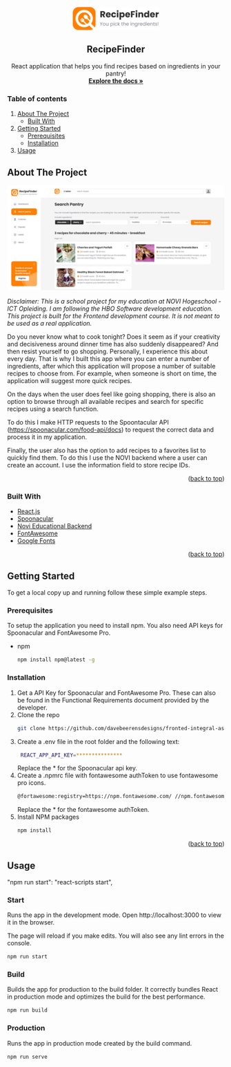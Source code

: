 <div id="top"></div>

<div align="center">
  <a href="https://github.com/davebeerensdesigns/fronted-integral-assignment-recipe-finder">
    <img src="src/assets/logo/logo.svg" alt="Logo" width="200" height="auto">
  </a>

<h2 align="center">RecipeFinder</h2>

  <p align="center">
    React application that helps you find recipes based on ingredients in your pantry!
    <br />
    <a href="https://github.com/davebeerensdesigns/fronted-integral-assignment-recipe-finder"><strong>Explore the docs »</strong></a>
  </p>
</div>

<h3>Table of contents</h3>
  <ol>
    <li>
      <a href="#about-the-project">About The Project</a>
      <ul>
        <li><a href="#built-with">Built With</a></li>
      </ul>
    </li>
    <li>
      <a href="#getting-started">Getting Started</a>
      <ul>
        <li><a href="#prerequisites">Prerequisites</a></li>
        <li><a href="#installation">Installation</a></li>
      </ul>
    </li>
    <li><a href="#usage">Usage</a></li>
  </ol>

## About The Project

<a href="https://github.com/davebeerensdesigns/fronted-integral-assignment-recipe-finder">
    <img src="screenshot.jpg" alt="Logo" width="1200" height="auto">
  </a>

<i>Disclaimer: This is a school project for my education at NOVI Hogeschool - ICT Opleiding. I am following the HBO Software development education. This project is built for the Frontend development course. It is not meant to be used as a real application.</i>

Do you never know what to cook tonight? Does it seem as if your creativity and decisiveness around dinner time has also suddenly disappeared? And then resist yourself to go shopping. Personally, I experience this about every day. That is why I built this app where you can enter a number of ingredients, after which this application will propose a number of suitable recipes to choose from. For example, when someone is short on time, the application will suggest more quick recipes.

On the days when the user does feel like going shopping, there is also an option to browse through all available recipes and search for specific recipes using a search function.

To do this I make HTTP requests to the Spoontacular API (https://spoonacular.com/food-api/docs) to request the correct data and process it in my application.

Finally, the user also has the option to add recipes to a favorites list to quickly find them.
To do this I use the NOVI backend where a user can create an account. I use the information field to store recipe IDs.

<p align="right">(<a href="#top">back to top</a>)</p>

### Built With

* [React.js](https://reactjs.org/)
* [Spoonacular](https://spoonacular.com/food-api/docs)
* [Novi Educational Backend](https://github.com/hogeschoolnovi/novi-educational-backend-documentation)
* [FontAwesome](https://fontawesome.com/)
* [Google Fonts](https://fonts.google.com/)

<p align="right">(<a href="#top">back to top</a>)</p>

## Getting Started

To get a local copy up and running follow these simple example steps.

### Prerequisites

To setup the application you need to install npm. You also need API keys for Spoonacular and FontAwesome Pro.

* npm
  ```sh
  npm install npm@latest -g
  ```

### Installation

1. Get a API Key for Spoonacular and FontAwesome Pro. These can also be found in the Functional Requirements document provided by the developer.
2. Clone the repo
   ```sh
   git clone https://github.com/davebeerensdesigns/fronted-integral-assignment-recipe-finder.git
   ```
3. Create a .env file in the root folder and the following text:
   ```sh
    REACT_APP_API_KEY=***************
   ```
   Replace the * for the Spoonacular api key.
4. Create a .npmrc file with fontawesome authToken to use fontawesome pro icons.
   ```sh
   @fortawesome:registry=https://npm.fontawesome.com/ //npm.fontawesome.com/:_authToken=********************
   ```
   Replace the * for the fontawesome authToken.
5. Install NPM packages
   ```sh
   npm install
   ```

<p align="right">(<a href="#top">back to top</a>)</p>

## Usage
"npm run start": "react-scripts start",

### Start
Runs the app in the development mode. Open http://localhost:3000 to view it in the browser.

The page will reload if you make edits. You will also see any lint errors in the console.
```sh
npm run start
```

### Build
Builds the app for production to the build folder. It correctly bundles React in production mode and optimizes the build for the best performance.
```sh
npm run build
```

### Production
Runs the app in production mode created by the build command.
```sh
npm run serve
```

